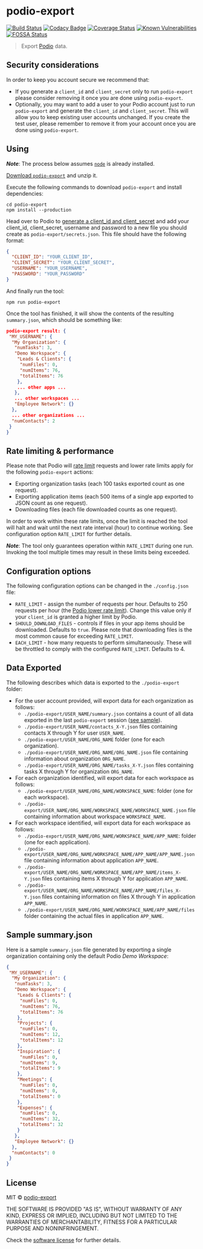 # podio-export
[![Build Status](https://travis-ci.com/podio-export/podio-export.svg?branch=master)](https://travis-ci.com/podio-export/podio-export)
[![Codacy Badge](https://api.codacy.com/project/badge/Grade/2bd2fa4f433c4a438ce9b83d94ee24f0)](https://www.codacy.com/app/marcelobern/podio-export_podio-export?utm_source=github.com&amp;utm_medium=referral&amp;utm_content=podio-export/podio-export&amp;utm_campaign=Badge_Grade)
[![Coverage Status](https://coveralls.io/repos/github/podio-export/podio-export/badge.svg?branch=master)](https://coveralls.io/github/podio-export/podio-export?branch=master)
[![Known Vulnerabilities](https://snyk.io/test/github/podio-export/podio-export/badge.svg?targetFile=package.json)](https://snyk.io/test/github/podio-export/podio-export?targetFile=package.json)
[![FOSSA Status](https://app.fossa.io/api/projects/git%2Bgithub.com%2Fpodio-export%2Fpodio-export.svg?type=shield)](https://app.fossa.io/projects/git%2Bgithub.com%2Fpodio-export%2Fpodio-export?ref=badge_shield)

> Export [Podio](https://podio.com/) data.

## Security considerations

In order to keep you account secure we recommend that:

-   If you generate a `client_id` and `client_secret` only to run `podio-export` please consider removing it once you are done using `podio-export`.
-   Optionally, you may want to add a user to your Podio account just to run `podio-export` and generate the `client_id` and `client_secret`. This will allow you to keep existing user accounts unchanged. If you create the test user, please remember to remove it from your account once you are done using `podio-export`.

## Using

***Note***: The process below assumes [`node`](https://nodejs.org/en/download/package-manager/) is already installed.

[Download `podio-export`](https://github.com/podio-export/podio-export/archive/master.zip) and unzip it.

Execute the following commands to download `podio-export` and install dependencies:

```shell
cd podio-export
npm install --production
```

Head over to Podio to [generate a client_id and client_secret](https://podio.com/settings/api) and add your client_id, client_secret, username and password to a new file you should create as `podio-export/secrets.json`. This file should have the following format:

```json
{
  "CLIENT_ID": "YOUR_CLIENT_ID",
  "CLIENT_SECRET": "YOUR_CLIENT_SECRET",
  "USERNAME": "YOUR_USERNAME",
  "PASSWORD": "YOUR_PASSWORD"
}
```

And finally run the tool:

```shell
npm run podio-export
```

Once the tool has finished, it will show the contents of the resulting `summary.json`, which should be something like:

```json
podio-export result: {
 "MY_USERNAME": {
  "My Organization": {
   "numTasks": 3,
   "Demo Workspace": {
    "Leads & Clients": {
     "numFiles": 0,
     "numItems": 76,
     "totalItems": 76
    },
    ... other apps ...
   },
   ... other workspaces ...
   "Employee Network": {}
  },
  ... other organizations ...
  "numContacts": 2
 }
}
```

## Rate limiting & performance

Please note that Podio will [rate limit](https://developers.podio.com/index/limits) requests and lower rate limits apply for the following `podio-export` actions:

-   Exporting organization tasks (each 100 tasks exported count as one request).
-   Exporting application items (each 500 items of a single app exported to JSON count as one request).
-   Downloading files (each file downloaded counts as one request).

In order to work within these rate limits, once the limit is reached the tool will halt and wait until the next rate interval (hour) to continue working. See configuration option `RATE_LIMIT` for further details.

***Note***: The tool only guarantees operation within `RATE_LIMIT` during one run. Invoking the tool multiple times may result in these limits being exceeded.

## Configuration options

The following configuration options can be changed in the `./config.json` file:

-   `RATE_LIMIT` - assign the number of requests per hour. Defaults to 250 requests per hour (the [Podio lower rate limit](https://developers.podio.com/index/limits)). Change this value only if your `client_id` is granted a higher limit by Podio.
-   `SHOULD_DOWNLOAD_FILES` - controls if files in your app items should be downloaded. Defaults to `true`. Please note that downloading files is the most common cause for exceeding `RATE_LIMIT`.
-   `EACH_LIMIT` - how many requests to perform simultaneously. These will be throttled to comply with the configured `RATE_LIMIT`. Defaults to 4.

## Data Exported

The following describes which data is exported to the `./podio-export` folder:

-   For the user account provided, will export data for each organization as follows:
    -   `./podio-export/USER_NAME/summary.json` contains a count of all data exported in the last `podio-export` session ([see sample](#sample-summary.json)).
    -   `./podio-export/USER_NAME/contacts_X-Y.json` files containing contacts X through Y for user `USER_NAME`.
    -   `./podio-export/USER_NAME/ORG_NAME` folder (one for each organization).
    -   `./podio-export/USER_NAME/ORG_NAME/ORG_NAME.json` file containing information about organization `ORG_NAME`.
    -   `./podio-export/USER_NAME/ORG_NAME/tasks_X-Y.json` files containing tasks X through Y for organization `ORG_NAME`.
-   For each organization identified, will export data for each workspace as follows:
    -   `./podio-export/USER_NAME/ORG_NAME/WORKSPACE_NAME`: folder (one for each workspace).
    -   `./podio-export/USER_NAME/ORG_NAME/WORKSPACE_NAME/WORKSPACE_NAME.json` file containing information about workspace `WORKSPACE_NAME`.
-   For each workspace identified, will export data for each workspace as follows:
    -   `./podio-export/USER_NAME/ORG_NAME/WORKSPACE_NAME/APP_NAME`: folder (one for each application).
    -   `./podio-export/USER_NAME/ORG_NAME/WORKSPACE_NAME/APP_NAME/APP_NAME.json` file containing information about application `APP_NAME`.
    -   `./podio-export/USER_NAME/ORG_NAME/WORKSPACE_NAME/APP_NAME/items_X-Y.json` files containing items X through Y for application `APP_NAME`.
    -   `./podio-export/USER_NAME/ORG_NAME/WORKSPACE_NAME/APP_NAME/files_X-Y.json` files containing information on files X through Y in application `APP_NAME`.
    -   `./podio-export/USER_NAME/ORG_NAME/WORKSPACE_NAME/APP_NAME/files` folder containing the actual files in application `APP_NAME`.

## Sample summary.json

Here is a sample `summary.json` file generated by exporting a single organization containing only the default Podio *Demo Workspace*:

```json
{
 "MY_USERNAME": {
  "My Organization": {
   "numTasks": 3,
   "Demo Workspace": {
    "Leads & Clients": {
     "numFiles": 0,
     "numItems": 76,
     "totalItems": 76
    },
    "Projects": {
     "numFiles": 0,
     "numItems": 12,
     "totalItems": 12
    },
    "Inspiration": {
     "numFiles": 0,
     "numItems": 9,
     "totalItems": 9
    },
    "Meetings": {
     "numFiles": 0,
     "numItems": 0,
     "totalItems": 0
    },
    "Expenses": {
     "numFiles": 0,
     "numItems": 32,
     "totalItems": 32
    }
   },
   "Employee Network": {}
  },
  "numContacts": 0
 }
}
```

## License

MIT © [podio-export](https://github.com/podio-export)

THE SOFTWARE IS PROVIDED "AS IS", WITHOUT WARRANTY OF ANY KIND, EXPRESS OR
IMPLIED, INCLUDING BUT NOT LIMITED TO THE WARRANTIES OF MERCHANTABILITY,
FITNESS FOR A PARTICULAR PURPOSE AND NONINFRINGEMENT.

Check the [software license](#license) for further details.
